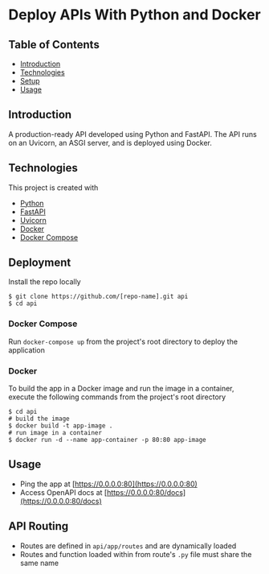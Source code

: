 # Deploy APIs With Python and Docker

## Table of Contents
*  [Introduction](#introduction)
*  [Technologies](#technologies)
*  [Setup](#setup)
*  [Usage](#usage)

## Introduction

A production-ready API developed using Python and FastAPI. The API runs on an Uvicorn, an ASGI server, and is deployed using Docker.

## Technologies

This project is created with
-  [Python](https://www.python.org/)
-  [FastAPI](https://fastapi.tiangolo.com/)
-  [Uvicorn](https://www.uvicorn.org/)
-  [Docker](https://www.docker.com/)
-  [Docker Compose](https://docs.docker.com/compose/)

## Deployment
Install the repo locally
```
$ git clone https://github.com/[repo-name].git api
$ cd api
```

### Docker Compose
Run `docker-compose up` from the project's root directory to deploy the application

### Docker
To build the app in a Docker image and run the image in a container, execute the following commands from the project's root directory
```
$ cd api
# build the image
$ docker build -t app-image .
# run image in a container
$ docker run -d --name app-container -p 80:80 app-image
```

## Usage
- Ping the app at [https://0.0.0.0:80](https://0.0.0.0:80)
- Access OpenAPI docs at [https://0.0.0.0:80/docs](https://0.0.0.0:80/docs)

## API Routing
- Routes are defined in `api/app/routes` and are dynamically loaded
- Routes and function loaded within from route's `.py` file must share the same name